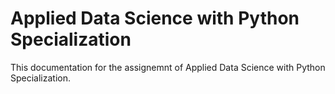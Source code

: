 # Applied Data Science with Python Specialization
This documentation for the assignemnt of Applied Data Science with Python Specialization. 